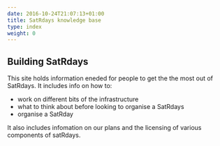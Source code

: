 ```yaml
---
date: 2016-10-24T21:07:13+01:00
title: SatRdays knowledge base
type: index
weight: 0
---
```


## Building SatRdays

This site holds information eneded for people to get the the most out of SatRdays. It includes info on how to:

- work on different bits of the infrastructure
- what to think about before looking to organise a SatRdays
- organise a SatRday

It also includes infomation on our plans and the licensing of various components of satRdays.

